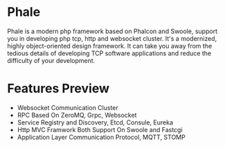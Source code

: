 # Phale
Phale is a modern php framework based on Phalcon and Swoole, support you in developing php tcp, http and websocket cluster.
It's a modernized, highly object-oriented design framework. It can take you away from the tedious details of developing TCP software applications and reduce the difficulty of your development.

# Features Preview
+ Websocket Communication Cluster
+ RPC Based On ZeroMQ, Grpc, Websocket
+ Service Registry and Discovery, Etcd, Consule, Eureka
+ Http MVC Framwork Both Support On Swoole and Fastcgi
+ Application Layer Communication Protocol, MQTT, STOMP
